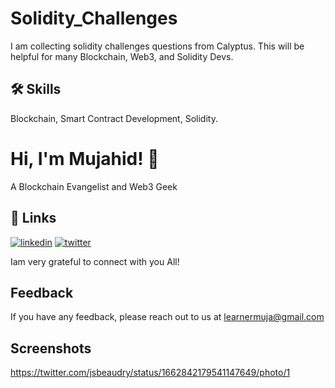 
# Solidity_Challenges

I am collecting solidity challenges questions from Calyptus. This will be helpful for many Blockchain, Web3, and Solidity Devs.


## 🛠 Skills
Blockchain, Smart Contract Development, Solidity.


# Hi, I'm Mujahid! 👋
A Blockchain Evangelist and Web3 Geek


## 🔗 Links

[![linkedin](https://img.shields.io/badge/linkedin-0A66C2?style=for-the-badge&logo=linkedin&logoColor=white)](https://www.linkedin.com/in/mujahidshaik/)
[![twitter](https://img.shields.io/badge/twitter-1DA1F2?style=for-the-badge&logo=twitter&logoColor=white)](https://twitter.com/muja002)

Iam very grateful to connect with you All!

## Feedback

If you have any feedback, please reach out to us at learnermuja@gmail.com


## Screenshots

https://twitter.com/jsbeaudry/status/1662842179541147649/photo/1

